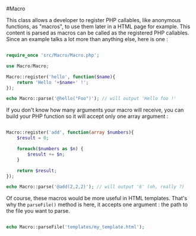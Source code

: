 #Macro

This class allows a developer to register PHP callables, like anonymous functions, as "macros", to use them later in a HTML page for example.
This content is parsed as macros can be called as the registered PHP callables. Since an example talks a lot more than anything else, here is one :

```php

require_once 'src/Macro/Macro.php';

use Macro/Macro;

Macro::register('hello', function($name){
	return 'Hello '+$name+' !';
});

echo Macro::parse('@hello("Foo")'); // will output 'Hello foo !'

```

If you don't know how many arguments your macro will receive, you can build your PHP function so it will accept only one
array argument :

```php

Macro::register('add', function(array $numbers){
	$result = 0;

	foreach($numbers as $n) {
		$result += $n;
	}

	return $result;
});

echo Macro::parse('@add(2,2,2)'); // will output '6' (oh, really ?)

```

Of course, these macros would be more useful in HTML templates. That's why the `parseFile()` method is here, it accepts one argument : the path to the file
you want to parse.

```php

echo Macro::parseFile('templates/my_template.html');

```
